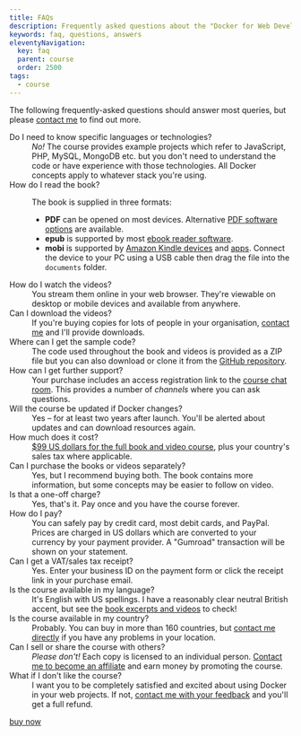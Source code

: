 ```yaml
---
title: FAQs
description: Frequently asked questions about the "Docker for Web Developers" book and video course.
keywords: faq, questions, answers
eleventyNavigation:
  key: faq
  parent: course
  order: 2500
tags:
  - course
---
```


The following frequently-asked questions should answer most queries, but please <a href="#contact">contact me</a> to find out more.

<dl>

<dt>Do I need to know specific languages or technologies?</dt>

<dd><em>No!</em> The course provides example projects which refer to JavaScript, PHP, MySQL, MongoDB etc. but you don't need to understand the code or have experience with those technologies. All Docker concepts apply to whatever stack you're using.</dd>

<dt>How do I read the book?</dt>

<dd>
<p>The book is supplied in three formats:</p>

<ul>
<li><strong>PDF</strong> can be opened on most devices. Alternative <a href="https://en.wikipedia.org/wiki/List_of_PDF_software">PDF software options</a> are available.</li>
<li><strong>epub</strong> is supported by most <a href="https://en.wikipedia.org/wiki/Category:EPUB_readers">ebook reader software</a>.</li>
<li><strong>mobi</strong> is supported by <a href="https://www.amazon.co.uk/s?i=amazon-devices&amp;bbn=21827668031&amp;rh=n%3A12598575031%2Cn%3A21827668031&amp;dc&amp;fst=as%3Aoff&amp;qid=1603889649&amp;ref=sr_ex_n_1&_encoding=UTF8&tag=craigbucklerc-21&linkCode=ur2&linkId=ca24b2df94cfe9a47d72bf092857c8b1&camp=1634&creative=6738">Amazon Kindle devices</a> and <a href="https://www.amazon.co.uk/kindle-dbs/fd/kcp?&_encoding=UTF8&tag=craigbucklerc-21&linkCode=ur2&linkId=218b4474cad12a8e11986712a91e7675&camp=1634&creative=6738">apps</a>. Connect the device to your PC using a USB cable then drag the file into the <code>documents</code> folder.</li>
</ul>
</dd>

<dt>How do I watch the videos?</dt>

<dd>You stream them online in your web browser. They're viewable on desktop or mobile devices and available from anywhere.</dd>

<dt>Can I download the videos?</dt>

<dd>If you're buying copies for lots of people in your organisation, <a href="#contact">contact me</a> and I'll provide downloads.</dd>

<dt>Where can I get the sample code?</dt>

<dd>The code used throughout the book and videos is provided as a ZIP file but you can also download or clone it from the <a href="https://github.com/craigbuckler/docker-web">GitHub repository</a>.</dd>

<dt>How can I get further support?</dt>

<dd>Your purchase includes an access registration link to the <a href="https://discord.com/channels/714109256072429630/714109256596455446">course chat room</a>. This provides a number of <em>channels</em> where you can ask questions.</dd>

<dt>Will the course be updated if Docker changes?</dt>

<dd>Yes &ndash; for at least two years after launch. You'll be alerted about updates and can download resources again.</dd>

<dt>How much does it cost?</dt>

<dd><a href="{{ '/' | url }}">$99 US dollars for the full book and video course</a>, plus your country's sales tax where applicable.</dd>

<dt>Can I purchase the books or videos separately?</dt>

<dd>Yes, but I recommend buying both. The book contains more information, but some concepts may be easier to follow on video.</dd>

<dt>Is that a one-off charge?</dt>

<dd>Yes, that's it. Pay once and you have the course forever.</dd>

<dt>How do I pay?</dt>

<dd>You can safely pay by credit card, most debit cards, and PayPal. Prices are charged in US dollars which are converted to your currency by your payment provider. A "Gumroad" transaction will be shown on your statement.</dd>

<dt>Can I get a VAT/sales tax receipt?</dt>

<dd>Yes. Enter your business ID on the payment form or click the receipt link in your purchase email.</dd>

<dt>Is the course available in my language?</dt>

<dd>It's English with US spellings. I have a reasonably clear neutral British accent, but see the <a href="{{ '/course/' | url }}">book excerpts and videos</a> to check!</dd>

<dt>Is the course available in my country?</dt>

<dd>Probably. You can buy in more than 160 countries, but <a href="#contact">contact me directly</a> if you have any problems in your location.</dd>

<dt>Can I sell or share the course with others?</dt>

<dd><em>Please don't!</em> Each copy is licensed to an individual person. <a href="#contact">Contact me to become an affiliate</a> and earn money by promoting the course.</dd>

<dt>What if I don't like the course?</dt>

<dd>I want you to be completely satisfied and excited about using Docker in your web projects. If not, <a href="#contact">contact me with your feedback</a> and you'll get a full refund.</dd>
</dl>

<a class="button" href="{{ '/' | url }}">buy now</a>
